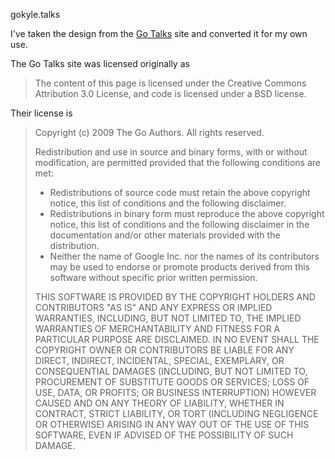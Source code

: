 gokyle.talks

I've taken the design from the [Go Talks](http://talks.golang.org/) site
and converted it for my own use.

The Go Talks site was licensed originally as

> The content of this page is licensed under the Creative Commons
> Attribution 3.0 License, and code is licensed under a BSD license.

Their license is

> Copyright (c) 2009 The Go Authors. All rights reserved.
> 
> Redistribution and use in source and binary forms, with or without
> modification, are permitted provided that the following conditions are
> met:
> 
>    * Redistributions of source code must retain the above copyright
> notice, this list of conditions and the following disclaimer.
>    * Redistributions in binary form must reproduce the above
> copyright notice, this list of conditions and the following disclaimer
> in the documentation and/or other materials provided with the
> distribution.
>    * Neither the name of Google Inc. nor the names of its
> contributors may be used to endorse or promote products derived from
> this software without specific prior written permission.
> 
> THIS SOFTWARE IS PROVIDED BY THE COPYRIGHT HOLDERS AND CONTRIBUTORS
> "AS IS" AND ANY EXPRESS OR IMPLIED WARRANTIES, INCLUDING, BUT NOT
> LIMITED TO, THE IMPLIED WARRANTIES OF MERCHANTABILITY AND FITNESS FOR
> A PARTICULAR PURPOSE ARE DISCLAIMED. IN NO EVENT SHALL THE COPYRIGHT
> OWNER OR CONTRIBUTORS BE LIABLE FOR ANY DIRECT, INDIRECT, INCIDENTAL,
> SPECIAL, EXEMPLARY, OR CONSEQUENTIAL DAMAGES (INCLUDING, BUT NOT
> LIMITED TO, PROCUREMENT OF SUBSTITUTE GOODS OR SERVICES; LOSS OF USE,
> DATA, OR PROFITS; OR BUSINESS INTERRUPTION) HOWEVER CAUSED AND ON ANY
> THEORY OF LIABILITY, WHETHER IN CONTRACT, STRICT LIABILITY, OR TORT
> (INCLUDING NEGLIGENCE OR OTHERWISE) ARISING IN ANY WAY OUT OF THE USE
> OF THIS SOFTWARE, EVEN IF ADVISED OF THE POSSIBILITY OF SUCH DAMAGE.

